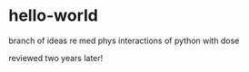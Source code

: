 # hello-world
branch of ideas re med phys
interactions of python with dose

reviewed two years later!
